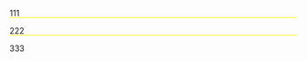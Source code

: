 <!DOCTYPE html>
<html lang="en">
<head>
    <meta charset="UTF-8">
    <title>Title</title>
    <style>
        P{
            position: relative;
        }
        p::after{
            position: absolute;
            content: "";
            height: 1px;
            width: 100%;
            bottom: 0;
            left: 0;
            background-color: yellow;
        }
        div p:nth-child(3)::after{
            position: absolute;
            content: "";
            height: 0px !important;
            width: 100%;
            bottom: 0;
            left: 0;
            background-color: none !important;
        }
    </style>
</head>
<body>
<div>
    <p>111</p>
    <p>222</p>
    <p>333</p>
</div>
</body>
</html>